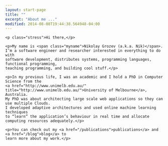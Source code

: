 ```yaml
---
layout: start-page
title: ""
excerpt: "About me ..."
modified: 2014-08-08T19:44:38.564948-04:00
---
```



<div class="about-page-content">

    <p class="stress">Hi there,</p>

    <p>My name is <span class="myname">Nikolay Grozev (a.k.a. Nik)</span>. 
    I’m a software engineer and researcher interested in everything to do with
    software development, distributes systems, programming languages, functional programming, 
    teaching programming, and building cool stuff.</p>

    <p>In my previous life, I was an academic and I hold a PhD in Computer Science from the
    <a href="http://www.unimelb.edu.au/" title="http://www.unimelb.edu.au/">University of Melbourne</a>, Australia.
    My PhD was about architecting large scale web applications so they can use multiple Clouds. 
    I developed adaptive architectures and used online machine learning techniques 
    to “learn” the application’s behaviour in real time and allocate computing resources adequately.</p>

    <p>You can check out my <a href="/publications">publications</a> and <a href="/blog">blog</a> to 
    learn more about my work.</p>

</div>
      
